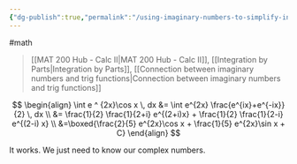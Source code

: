 ```yaml
---
{"dg-publish":true,"permalink":"/using-imaginary-numbers-to-simplify-integration-by-parts-with-trig/","dgHomeLink":true,"dgPassFrontmatter":false,"dgShowLocalGraph":true}
---
```


#math 
> [[MAT 200 Hub - Calc II|MAT 200 Hub - Calc II]], [[Integration by Parts|Integration by Parts]], [[Connection between imaginary numbers and trig functions|Connection between imaginary numbers and trig functions]]

$$
\begin{align}
\int e ^ {2x}\cos x \, dx &= \int e^{2x} \frac{e^{ix}+e^{-ix}}{2} \, dx \\
&= \frac{1}{2} \frac{1}{2+i} e^{(2+i)x} + \frac{1}{2} \frac{1}{2-i} e^{(2-i) x} \\
&=\boxed{\frac{2}{5} e^{2x}\cos x + \frac{1}{5} e^{2x}\sin x + C}
\end{align}
$$

It works. We just need to know our complex numbers.

